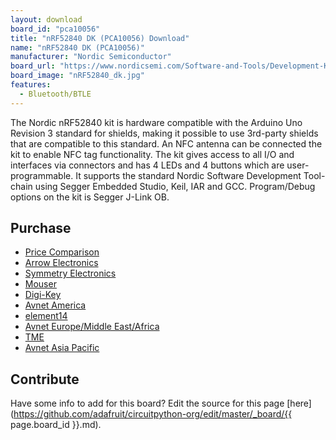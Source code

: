 ```yaml
---
layout: download
board_id: "pca10056"
title: "nRF52840 DK (PCA10056) Download"
name: "nRF52840 DK (PCA10056)"
manufacturer: "Nordic Semiconductor"
board_url: "https://www.nordicsemi.com/Software-and-Tools/Development-Kits/nRF52840-DK"
board_image: "nRF52840_dk.jpg"
features:
  - Bluetooth/BTLE
---
```


The Nordic nRF52840 kit is hardware compatible with the Arduino Uno Revision 3 standard for shields, making it possible to use 3rd-party shields that are compatible to this standard. An NFC antenna can be connected the kit to enable NFC tag functionality. The kit gives access to all I/O and interfaces via connectors and has 4 LEDs and 4 buttons which are user-programmable. It supports the standard Nordic Software Development Tool-chain using Segger Embedded Studio, Keil, IAR and GCC. Program/Debug options on the kit is Segger J-Link OB.

## Purchase
* [Price Comparison](https://www.nordicsemi.com/About-us/BuyOnline?search_token=nrf52840-DK)
* [Arrow Electronics](https://www.arrow.com/en/products/nrf52840-dk/nordic-semiconductor?utm_source=oemsecrets&utm_medium=aggregator&utm_campaign=oemsecrets_2019_arrow&utm_content=inv_listing&utm_keyword=NRF52840-DK)
* [Symmetry Electronics](https://www.semiconductorstore.com/cart/pc/viewPrd.asp?idproduct=94949&utm_source=OemSecrets&utm_medium=compref&utm_campaign=OemSecrets&utm_term=NRF52840-DK)
* [Mouser](https://www.mouser.co.uk/ProductDetail/Nordic-Semiconductor/nRF52840-DK?qs=F5EMLAvA7IA76ZLjlwrwMw==&utm_source=OEMSECRETS&utm_medium=aggregator&utm_campaign=nRF52840-DK&utm_term=nrf52840-DK&utm_content=Nordic%20Semiconductor)
* [Digi-Key](https://www.digikey.com/product-detail/en/nordic-semiconductor-asa/NRF52840-DK/1490-1072-ND/8593726?utm_source=oemsecrets&utm_medium=aggregator&utm_campaign=buynow)
* [Avnet America](https://www.avnet.com/shop/us/products/nordic-semiconductor/nrf52840-dk-3074457345635668705?CMP=EMA_OEMSecrets_inventoryfeed_VSE)
* [element14](https://sg.element14.com/nordic-semiconductor/nrf52840-dk/dev-kit-bluetooth-low-energy-soc/dp/2842321?CMP=GRHB-OEMSECRETS)
* [Avnet Europe/Middle East/Africa](https://www.avnet.com/shop/emea/products/nordic-semiconductor/nrf52840-dk-3074457345635159181?c=EUR&r=EMEA&CMP=EMEA_OEMSecrets_inventoryfeed_VSE)
* [TME](https://www.tme.eu/en/details/nrf52840-dk/development-kits-others/nordic-semiconductor/?utm_source=oemsecrets.com&utm_medium=cpc&utm_campaign=compare-2020-01)
* [Avnet Asia Pacific](https://www.avnet.com/shop/apac/products/nordic-semiconductor/nrf52840-dk-3074457345635203852?r=ASIA&CMP=ASIA_OEMSecrets_inventoryfeed_VSE)

## Contribute

Have some info to add for this board? Edit the source for this page [here](https://github.com/adafruit/circuitpython-org/edit/master/_board/{{ page.board_id }}.md).
